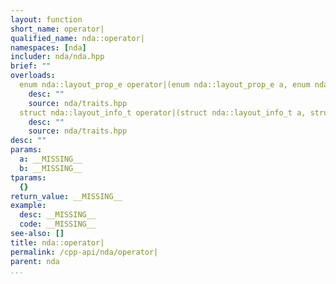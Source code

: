 ```yaml
---
layout: function
short_name: operator|
qualified_name: nda::operator|
namespaces: [nda]
includer: nda/nda.hpp
brief: ""
overloads:
  enum nda::layout_prop_e operator|(enum nda::layout_prop_e a, enum nda::layout_prop_e b):
    desc: ""
    source: nda/traits.hpp
  struct nda::layout_info_t operator|(struct nda::layout_info_t a, struct nda::layout_info_t b):
    desc: ""
    source: nda/traits.hpp
desc: ""
params:
  a: __MISSING__
  b: __MISSING__
tparams:
  {}
return_value: __MISSING__
example:
  desc: __MISSING__
  code: __MISSING__
see-also: []
title: nda::operator|
permalink: /cpp-api/nda/operator|
parent: nda
...
```


